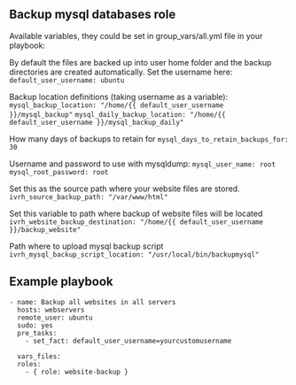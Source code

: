 ## Backup mysql databases role

Available variables, they could be set in group_vars/all.yml file in your
playbook:

By default the files are backed up into user home folder and the backup 
directories are created automatically. Set the username here:
`default_user_username: ubuntu`

Backup location definitions (taking username as a variable):
`mysql_backup_location: "/home/{{ default_user_username }}/mysql_backup"`
`mysql_daily_backup_location: "/home/{{ default_user_username }}/mysql_backup_daily"`

How many days of backups to retain for
`mysql_days_to_retain_backups_for: 30`

Username and password to use with mysqldump:
`mysql_user_name: root`
`mysql_root_password: root`

Set this as the source path where your website files are stored.
`ivrh_source_backup_path: "/var/www/html"`

Set this variable to path where backup of website files will be located
`ivrh_website_backup_destination: "/home/{{ default_user_username }}/backup_website"`

Path where to upload mysql backup script
`ivrh_mysql_backup_script_location: "/usr/local/bin/backupmysql"`

## Example playbook
```
- name: Backup all websites in all servers
  hosts: webservers
  remote_user: ubuntu
  sudo: yes
  pre_tasks:
    - set_fact: default_user_username=yourcustomusername

  vars_files:
  roles:
    - { role: website-backup }
```
